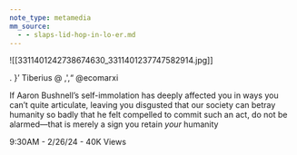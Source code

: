 ```yaml
---
note_type: metamedia
mm_source:
  - - slaps-lid-hop-in-lo-er.md
---
```


![[3311401242738674630_3311401237747582914.jpg]]

. }’ Tiberius @
,',“ @ecomarxi

If Aaron Bushnell’s self-immolation has deeply
affected you in ways you can’t quite articulate,
leaving you disgusted that our society can
betray humanity so badly that he felt compelled
to commit such an act, do not be alarmed—that
is merely a sign you retain *your* humanity

9:30AM - 2/26/24 - 40K Views

